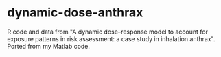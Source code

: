 # dynamic-dose-anthrax
R code and data from "A dynamic dose–response model to account for exposure patterns in risk assessment: a case study in inhalation anthrax". Ported from my Matlab code.
